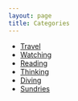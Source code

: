 ```yaml
---
layout: page
title: Categories
---
```

<div class="post">
	<ul>
		<li><a href="./travelling">Travel</a></li>
		<li><a href="./watching">Watching</a></li>
		<li><a href="./reading">Reading</a></li>
		<li><a href="./thinking">Thinking</a></li>
		<li><a href="./diving">Diving</a></li>
		<li><a href="./sundries">Sundries</a></li>
	</ul>
</div>